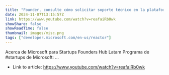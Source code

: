 ```yaml
---
title: "Founder, consulte cómo solicitar soporte técnico en la plataforma FoundersHub"
date: 2024-11-07T13:15:57Z
link: https://www.youtube.com/watch?v=reafaiRb0wk
showShare: false
showReadTime: false
thumbnail: images/misc.png
tags: ["developer.microsoft.com/en-us/reactor"]
---
```

Acerca de Microsoft para Startups Founders Hub Latam Programa de #startups de Microsoft: ...

- Link to article: https://www.youtube.com/watch?v=reafaiRb0wk